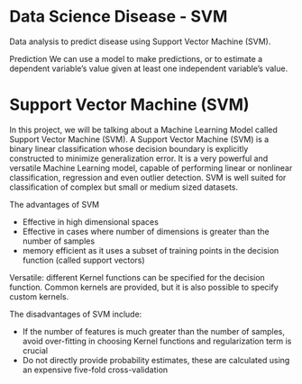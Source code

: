 # Data Science Disease - SVM 

Data analysis to predict disease using Support Vector Machine (SVM).

Prediction
We can use a model to make predictions, or to estimate a dependent variable’s value given at least one independent variable’s value.

# Support Vector Machine (SVM)
In this project, we will be talking about a Machine Learning Model called Support Vector Machine (SVM).
A Support Vector Machine (SVM) is a binary linear classification whose decision boundary is explicitly constructed to minimize generalization error. It is a very powerful and versatile Machine Learning model, capable of performing linear or nonlinear classification, regression and even outlier detection.
SVM is well suited for classification of complex but small or medium sized datasets.

The advantages of SVM
 - Effective in high dimensional spaces
 - Effective in cases where number of dimensions is greater than the number of samples
 - memory efficient as it uses a subset of training points in the decision function (called support vectors)
 
Versatile: different Kernel functions can be specified for the decision function. Common kernels are provided, but it is also possible to specify custom kernels.

The disadvantages of SVM include:
 - If the number of features is much greater than the number of samples, avoid over-fitting in choosing Kernel functions and regularization term is crucial
 - Do not directly provide probability estimates, these are calculated using an expensive five-fold cross-validation
